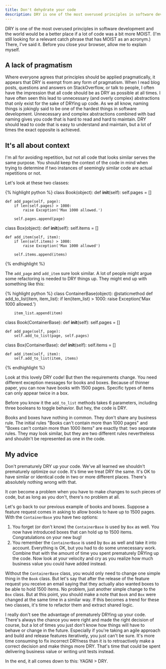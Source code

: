 ```yaml
---
title: Don't dehydrate your code
description: DRY is one of the most overused principles in software development and the world would be a better place if a lot of code was a bit more MOIST.
---
```


DRY is one of the most overused principles in software development and the world would be a better place if a lot of code was a bit more MOIST. (I'm still looking for a relevant catch phrase that has MOIST as an acronym.) There, I've said it. Before you close your browser, allow me to explain myself.

## A lack of pragmatism

Where everyone agrees that principles should be applied pragmatically, it appears that DRY is exempt from any form of pragmatism. When I read blog posts, questions and answers on StackOverflow, or talk to people, I often have the impression that all code should be as DRY as possible at all times. I have often seen this lead to unnecessary (and overly complex) abstractions that only exist for the sake of DRYing up code. As we all know, naming things is jokingly said to be one of the hardest things in software development. Unnecessary and complex abstractions combined with bad naming gives you code that is hard to read and hard to maintain. DRY should lead to code that is easy to understand and maintain, but a lot of times the exact opposite is achieved.

## It's all about context

I'm all for avoiding repetition, but not all code that looks similar serves the same purpose. You should keep the context of the code in mind when trying to determine if two instances of seemingly similar code are actual repetitions or not.

Let's look at these two classes:

{% highlight python %}
class Book(object):
    def __init__(self):
        self.pages = []

    def add_page(self, page):
        if len(self.pages) > 1000:
            raise Exception('Max 1000 allowed.')

        self.pages.append(page)


class Box(object):
    def __init__(self):
        self.items = []

    def add_item(self, item):
        if len(self.items) > 1000:
            raise Exception('Max 1000 allowed')

        self.items.append(items)
{% endhighlight %}

The `add_page` and `add_item` sure look similar. A lot of people might argue some refactoring is needed to DRY things up. They might end up with something like this:

{% highlight python %}
class ContainerBase(object):
    @staticmethod
    def add_to_list(item, item_list):
        if len(item_list) > 1000:
            raise Exception('Max 1000 allowed.')

        item_list.append(item)


class Book(ContainerBase):
    def __init__(self):
        self.pages = []

    def add_page(self, page):
        self.add_to_list(page, self.pages)


class Box(ContainerBase):
    def __init__(self):
        self.items = []

    def add_item(self, item):
        self.add_to_list(item, items)
{% endhighlight %}

Look at this lovely DRY code! But then the requirements change. You need different exception messages for books and boxes. Because of thinner paper, you can now have books with 1500 pages. Specific types of items can only appear twice in a box.

Before you know it the `add_to_list` methods takes 6 parameters, including three booleans to toggle behavior. But hey, the code is DRY.

Books and boxes have nothing in common. They don't share any business rule. The initial rules "Books can't contain more than 1000 pages" and "Boxes can't contain more than 1000 items" are exactly that: two separate rules. They may look similar, but they are two different rules nevertheless and shouldn't be represented as one in the code.

## My advice

Don't prematurely DRY up your code. We've all learned we shouldn't prematurely optimize our code. It's time we treat DRY the same. It's OK to have similar or identical code in two or more different places. There's absolutely nothing wrong with that.

It _can_ become a problem when you have to make changes to such pieces of code, but as long as you don't, there's no problem at all.

Let's go back to our previous example of books and boxes. Suppose a feature request comes in asking to allow books to have up to 1500 pages. With the `ContainerBase` you have two options:

1. You forget (or don't know) the `ContainerBase` is used by `Box` as well. You now have introduced boxes that can hold up to 1500 items. Congratulations on your new bug!
2. You remember the `ContainerBase` is used by `Box` as well and take it into account. Everything is OK, but you had to do some unnecessary work. Combine that with the amount of time you spent prematurely DRYing up the code. Now look at your velocity and cry as you realize how much business value you could have added instead.

Without the `ContainerBase` class, you would only need to change one simple thing in the `Book` class. But let's say that after the release of the feature request you receive an email saying that they actually also wanted boxes to be able to hold 1500 items. No problem, just another simple change to the `Box` class. But at this point, you should make a note that `Book` and `Box` were changed at the same time in a similar way. If this becomes a trend for these two classes, it's time to refactor them and extract shared logic.

I really don't see the advantage of prematurely DRYing up your code. There's always the chance you were right and made the right decision of course, but a lot of times you just don't know how things will have to behave or change in the future. Especially if you're taking an agile approach and build and release features iteratively, you just can't be sure. It's more time consuming to fix incorrect DRYness than it is to retroactively make a correct decision and make things more DRY. That's time that could be spent delivering business value or writing unit tests instead.

In the end, it all comes down to this: YAGNI > DRY.
